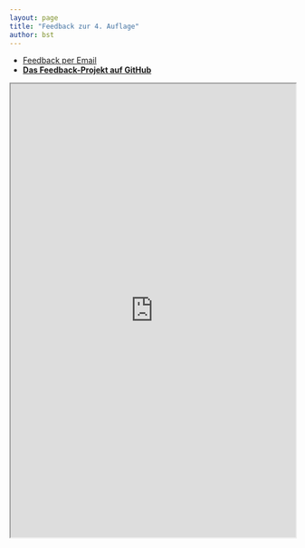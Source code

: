 ```yaml
---
layout: page
title: "Feedback zur 4. Auflage"
author: bst
---
```


 * [Feedback per Email](mailto:git@etosquare.de)
 * [**Das Feedback-Projekt auf GitHub**](https://kapitel26.github.io/gitbuch-feedback/)

<iframe src="https://github.com/kapitel26/gitbuch-feedback/blob/gh-pages/feedback-git-buch-auflage-4.md" width="100%" height="800"></iframe>
